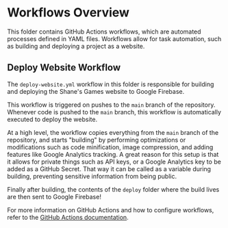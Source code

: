 # Workflows Overview

This folder contains GitHub Actions workflows, which are automated processes defined in YAML files. Workflows allow for task automation, such as building and deploying a project as a website.

## Deploy Website Workflow

The `deploy-website.yml` workflow in this folder is responsible for building and deploying the Shane's Games website to Google Firebase.

This workflow is triggered on pushes to the `main` branch of the repository. Whenever code is pushed to the `main` branch, this workflow is automatically executed to deploy the website.

At a high level, the workflow copies everything from the `main` branch of the repository, and starts "building" by performing optimizations or modifications such as code minification, image compression, and adding features like Google Analytics tracking. A great reason for this setup is that it allows for private things such as API keys, or a Google Analytics key to be added as a GitHub Secret. That way it can be called as a variable during building, preventing sensitive information from being public.

Finally after building, the contents of the `deploy` folder where the build lives are then sent to Google Firebase!

For more information on GitHub Actions and how to configure workflows, refer to the [GitHub Actions documentation](https://docs.github.com/en/actions).
